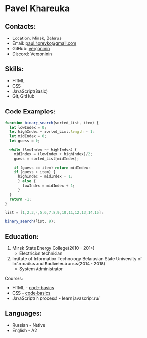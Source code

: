 # Pavel Khareuka

## Contacts:
  * Location: Minsk, Belarus
  * Email: paul.horevko@gmail.com
  * GitHub: [vergoninin](https://github.com/Vergoninin)
  * Discord: Vergoninin

## Skills:
  * HTML
  * CSS
  * JavaScript(Basic)
  * Git, GitHub

  ## Code Examples:
```JavaScript
function binary_search(sorted_List, item) {
  let lowIndex = 0;
  let highIndex = sorted_List.length - 1;
  let midIndex = 0;
  let guess = 0;

  while (lowIndex <= highIndex) {
    midIndex = (lowIndex + highIndex)/2;
    guess = sorted_List[midIndex];

    if (guess == item) return midIndex;
    if (guess > item) {
      highIndex = midIndex - 1;
      } else {
        lowIndex = midIndex + 1;
      }
  }
  return -1;
}

list = [1,2,3,4,5,6,7,8,9,10,11,12,13,14,15];

binary_search(list, 9);
```

## Education:
  1. Minsk State Energy College(2010 - 2014)
      * Electrician technician
  2. Insitute of Information Technology Belarusian State University of Informatics and Radioelectronics(2014 - 2018)
      * System Administrator

  Courses:
   * HTML - [code-basics](https://ru.code-basics.com/languages/html)
   * CSS - [code-basics](https://ru.code-basics.com/languages/css)
   * JavaScript(in process) - [learn.javascript.ru/](https://learn.javascript.ru/)

## Languages:
  * Russian - Native
  * English - A2